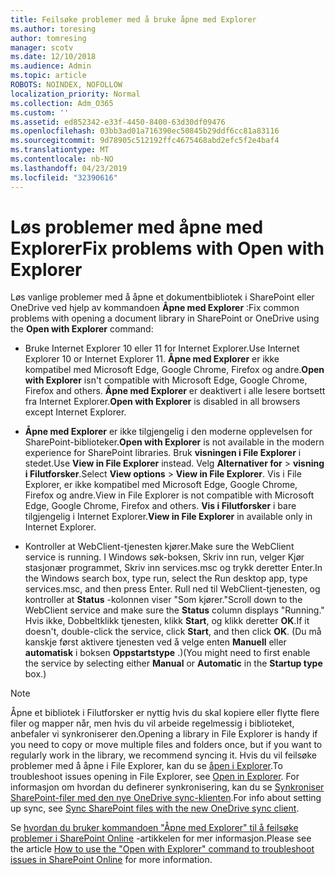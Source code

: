```yaml
---
title: Feilsøke problemer med å bruke åpne med Explorer
ms.author: toresing
author: tomresing
manager: scotv
ms.date: 12/10/2018
ms.audience: Admin
ms.topic: article
ROBOTS: NOINDEX, NOFOLLOW
localization_priority: Normal
ms.collection: Adm_O365
ms.custom: ''
ms.assetid: ed852342-e33f-4450-8400-63d30df09476
ms.openlocfilehash: 03bb3ad01a716390ec50845b29ddf6cc81a83116
ms.sourcegitcommit: 9d78905c512192ffc4675468abd2efc5f2e4baf4
ms.translationtype: MT
ms.contentlocale: nb-NO
ms.lasthandoff: 04/23/2019
ms.locfileid: "32390616"
---
```

# <a name="fix-problems-with-open-with-explorer"></a><span data-ttu-id="f33ce-102">Løs problemer med åpne med Explorer</span><span class="sxs-lookup"><span data-stu-id="f33ce-102">Fix problems with Open with Explorer</span></span>

<span data-ttu-id="f33ce-103">Løs vanlige problemer med å åpne et dokumentbibliotek i SharePoint eller OneDrive ved hjelp av kommandoen **Åpne med Explorer** :</span><span class="sxs-lookup"><span data-stu-id="f33ce-103">Fix common problems with opening a document library in SharePoint or OneDrive using the **Open with Explorer** command:</span></span> 
  
- <span data-ttu-id="f33ce-104">Bruke Internet Explorer 10 eller 11 for Internet Explorer.</span><span class="sxs-lookup"><span data-stu-id="f33ce-104">Use Internet Explorer 10 or Internet Explorer 11.</span></span> <span data-ttu-id="f33ce-105">**Åpne med Explorer** er ikke kompatibel med Microsoft Edge, Google Chrome, Firefox og andre.</span><span class="sxs-lookup"><span data-stu-id="f33ce-105">**Open with Explorer** isn't compatible with Microsoft Edge, Google Chrome, Firefox and others.</span></span> <span data-ttu-id="f33ce-106">**Åpne med Explorer** er deaktivert i alle lesere bortsett fra Internet Explorer.</span><span class="sxs-lookup"><span data-stu-id="f33ce-106">**Open with Explorer** is disabled in all browsers except Internet Explorer.</span></span> 
    
- <span data-ttu-id="f33ce-107">**Åpne med Explorer** er ikke tilgjengelig i den moderne opplevelsen for SharePoint-biblioteker.</span><span class="sxs-lookup"><span data-stu-id="f33ce-107">**Open with Explorer** is not available in the modern experience for SharePoint libraries.</span></span> <span data-ttu-id="f33ce-108">Bruk **visningen i File Explorer** i stedet.</span><span class="sxs-lookup"><span data-stu-id="f33ce-108">Use **View in File Explorer** instead.</span></span> <span data-ttu-id="f33ce-109">Velg **Alternativer for** \> **visning i Filutforsker**.</span><span class="sxs-lookup"><span data-stu-id="f33ce-109">Select **View options** \> **View in File Explorer**.</span></span> <span data-ttu-id="f33ce-110">Vis i File Explorer, er ikke kompatibel med Microsoft Edge, Google Chrome, Firefox og andre.</span><span class="sxs-lookup"><span data-stu-id="f33ce-110">View in File Explorer is not compatible with Microsoft Edge, Google Chrome, Firefox and others.</span></span> <span data-ttu-id="f33ce-111">**Vis i Filutforsker** i bare tilgjengelig i Internet Explorer.</span><span class="sxs-lookup"><span data-stu-id="f33ce-111">**View in File Explorer** in available only in Internet Explorer.</span></span> 
    
- <span data-ttu-id="f33ce-112">Kontroller at WebClient-tjenesten kjører.</span><span class="sxs-lookup"><span data-stu-id="f33ce-112">Make sure the WebClient service is running.</span></span> <span data-ttu-id="f33ce-113">I Windows søk-boksen, Skriv inn run, velger Kjør stasjonær programmet, Skriv inn services.msc og trykk deretter Enter.</span><span class="sxs-lookup"><span data-stu-id="f33ce-113">In the Windows search box, type run, select the Run desktop app, type services.msc, and then press Enter.</span></span> <span data-ttu-id="f33ce-114">Rull ned til WebClient-tjenesten, og kontroller at **Status** -kolonnen viser "Som kjører."</span><span class="sxs-lookup"><span data-stu-id="f33ce-114">Scroll down to the WebClient service and make sure the **Status** column displays "Running."</span></span> <span data-ttu-id="f33ce-115">Hvis ikke, Dobbeltklikk tjenesten, klikk **Start**, og klikk deretter **OK**.</span><span class="sxs-lookup"><span data-stu-id="f33ce-115">If it doesn't, double-click the service, click **Start**, and then click **OK**.</span></span> <span data-ttu-id="f33ce-116">(Du må kanskje først aktivere tjenesten ved å velge enten **Manuell** eller **automatisk** i boksen **Oppstartstype** .)</span><span class="sxs-lookup"><span data-stu-id="f33ce-116">(You might need to first enable the service by selecting either **Manual** or **Automatic** in the **Startup type** box.)</span></span> 
    
> [!NOTE]
> <span data-ttu-id="f33ce-117">Åpne et bibliotek i Filutforsker er nyttig hvis du skal kopiere eller flytte flere filer og mapper når, men hvis du vil arbeide regelmessig i biblioteket, anbefaler vi synkroniserer den.</span><span class="sxs-lookup"><span data-stu-id="f33ce-117">Opening a library in File Explorer is handy if you need to copy or move multiple files and folders once, but if you want to regularly work in the library, we recommend syncing it.</span></span> <span data-ttu-id="f33ce-118">Hvis du vil feilsøke problemer med å åpne i File Explorer, kan du se [åpen i Explorer](https://go.microsoft.com/fwlink/?linkid=871665).</span><span class="sxs-lookup"><span data-stu-id="f33ce-118">To troubleshoot issues opening in File Explorer, see [Open in Explorer](https://go.microsoft.com/fwlink/?linkid=871665).</span></span> <span data-ttu-id="f33ce-119">For informasjon om hvordan du definerer synkronisering, kan du se [Synkroniser SharePoint-filer med den nye OneDrive sync-klienten](https://go.microsoft.com/fwlink/?linkid=871666).</span><span class="sxs-lookup"><span data-stu-id="f33ce-119">For info about setting up sync, see [Sync SharePoint files with the new OneDrive sync client](https://go.microsoft.com/fwlink/?linkid=871666).</span></span>
  
<span data-ttu-id="f33ce-120">Se [hvordan du bruker kommandoen "Åpne med Explorer" til å feilsøke problemer i SharePoint Online](https://support.office.com/article/How-to-use-the-Open-with-Explorer-command-to-troubleshoot-issues-in-SharePoint-Online-87155331-0c92-4224-a4c1-da5c21c4ade4) -artikkelen for mer informasjon.</span><span class="sxs-lookup"><span data-stu-id="f33ce-120">Please see the article [How to use the "Open with Explorer" command to troubleshoot issues in SharePoint Online](https://support.office.com/article/How-to-use-the-Open-with-Explorer-command-to-troubleshoot-issues-in-SharePoint-Online-87155331-0c92-4224-a4c1-da5c21c4ade4) for more information.</span></span> 
  

